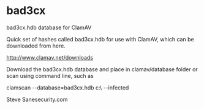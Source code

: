 # bad3cx
bad3cx.hdb database for ClamAV

Quick set of hashes called bad3cx.hdb for use with ClamAV, which can be downloaded from here.

http://www.clamav.net/downloads

Download the bad3cx.hdb database and place in clamav/database folder 
or scan using command line, such as

clamscan --database=bad3cx.hdb c:\ --infected

Steve
Sanesecurity.com
